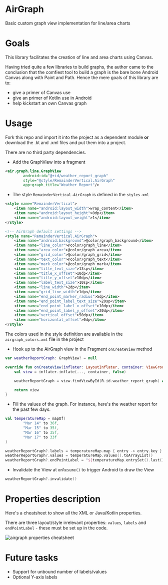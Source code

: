# AirGraph
Basic custom graph view implementation for line/area charts

# Goals
This library facilitates the creation of line and area charts using Canvas.

Having tried quite a few libraries to build graphs, the author came to the conclusion that the comfiest tool to build a graph is the bare bone Android Canvas along with Paint and Path.
Hence the mere goals of this library are to:

 - give a primer of Canvas use
 - give an primer of Kotlin use in Android
 - help kickstart an own Canvas graph

# Usage
Fork this repo and import it into the project as a dependent module **or** download the .kt and .xml files and put them into a project.

There are no third party dependencies.

+ Add the GraphView into a fragment

```xml
<air.graph.line.GraphView
        android:id="@+id/weather_report_graph"
        style="@style/RemainderVertical.AirGraph"
        app:graph_title="Weather Report"/>
```

+ The style `RemainderVertical.AirGraph` is defined in the `styles.xml`

```xml
<style name="RemainderVertical">
    <item name="android:layout_width">wrap_content</item>
    <item name="android:layout_height">0dp</item>
    <item name="android:layout_weight">1</item>
</style>

<!-- AirGraph default settings -->
<style name="RemainderVertical.AirGraph">
    <item name="android:background">@color/graph_background</item>
    <item name="line_color">@color/graph_line</item>
    <item name="area_color">@color/graph_area</item>
    <item name="grid_color">@color/graph_grid</item>
    <item name="text_color">@color/graph_text</item>
    <item name="mark_color">@color/graph_mark</item>
    <item name="title_text_size">13sp</item>
    <item name="title_x_offset">10dp</item>
    <item name="title_y_offset">10dp</item>
    <item name="label_text_size">10sp</item>
    <item name="line_width">2dp</item>
    <item name="grid_line_width">1dp</item>
    <item name="end_point_marker_radius">5dp</item>
    <item name="end_point_label_text_size">20sp</item>
    <item name="end_point_label_x_offset">10dp</item>
    <item name="end_point_label_y_offset">20dp</item>
    <item name="vertical_offset">50dp</item>
    <item name="horizontal_offset">0dp</item>
</style>
```

The colors used in the style definition are available in the `airgraph_colors.xml` file in the project

+ Hook up to the AirGraph view in the Fragment `onCreateView` method

```kotlin
var weatherReportGraph: GraphView? = null

override fun onCreateView(inflater: LayoutInflater, container: ViewGroup?, savedInstanceState: Bundle?): View {
    val view = inflater.inflate(..., container, false)

    weatherReportGraph = view.findViewById(R.id.weather_report_graph) as GraphView

    return view
}
```

+ Fill the values of the graph. For instance, here's the weather report for the past few days.

```kotlin
val temperatureMap = mapOf(
        "Mar 14" to 36f,
        "Mar 15" to 35f,
        "Mar 16" to 35f,
        "Mar 17" to 33f
)

weatherReportGraph?.labels = temperatureMap.map { entry -> entry.key }
weatherReportGraph?.values = temperatureMap.values().toArrayList()
weatherReportGraph?.endPointLabel = "${temperatureMap.entrySet().last().getValue()} °C"
```

+ Invalidate the View at `onResume()` to trigger Android to draw the View

```kotlin
weatherReportGraph?.invalidate()
```

# Properties description
Here's a cheatsheet to show all the XML or Java/Kotlin properties.

There are three layout/style irrelevant properties: `values`, `labels` and `endPointLabel` - these must be set up in the code.


![airgraph properties cheatsheet](https://cloud.githubusercontent.com/assets/758512/6677666/dacae49c-cc3a-11e4-8d88-3ea51c4865b0.png)

# Future tasks

- Support for unbound number of labels/values
- Optional Y-axis labels